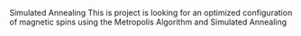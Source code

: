 Simulated Annealing
This is project is looking for an optimized configuration of magnetic spins using the Metropolis Algorithm and Simulated Annealing
